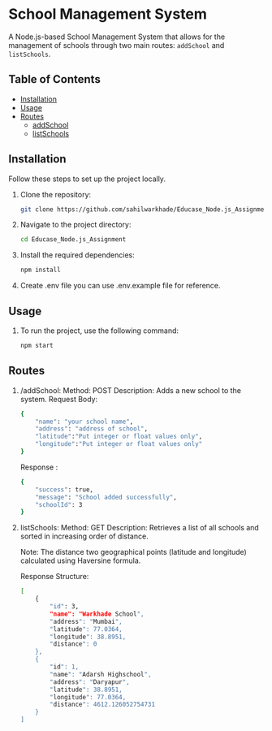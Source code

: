 # School Management System

A Node.js-based School Management System that allows for the management of schools through two main routes: `addSchool` and `listSchools`.

## Table of Contents

- [Installation](#installation)
- [Usage](#usage)
- [Routes](#routes)
  - [addSchool](#addschool)
  - [listSchools](#listschools)

## Installation

Follow these steps to set up the project locally.

1. Clone the repository:

   ```bash
   git clone https://github.com/sahilwarkhade/Educase_Node.js_Assignment.git

2. Navigate to the project directory:
    ```bash
    cd Educase_Node.js_Assignment

3. Install the required dependencies:
    ```bash
    npm install

4. Create .env file you can use .env.example file for reference.


## Usage

1. To run the project, use the following command:
    ```bash
    npm start

## Routes

1. /addSchool:
    Method: POST
    Description: Adds a new school to the system.
    Request Body:
    ```bash
    {
        "name": "your school name",
        "address": "address of school",
        "latitude":"Put integer or float values only",
        "longitude":"Put integer or float values only"
    }
    ```
    Response :
    ```bash
    {
        "success": true,
        "message": "School added successfully",
        "schoolId": 3
    }
    ```

2. listSchools:
    Method: GET
    Description: Retrieves a list of all schools and sorted in increasing order of distance.

    Note: The distance two geographical points (latitude and longitude) calculated using Haversine formula.

    Response Structure:
    ```bash
    [
        {
            "id": 3,
            "name": "Warkhade School",
            "address": "Mumbai",
            "latitude": 77.0364,
            "longitude": 38.8951,
            "distance": 0
        },
        {
            "id": 1,
            "name": "Adarsh Highschool",
            "address": "Daryapur",
            "latitude": 38.8951,
            "longitude": 77.0364,
            "distance": 4612.126052754731
        }
    ]
    ```



    

